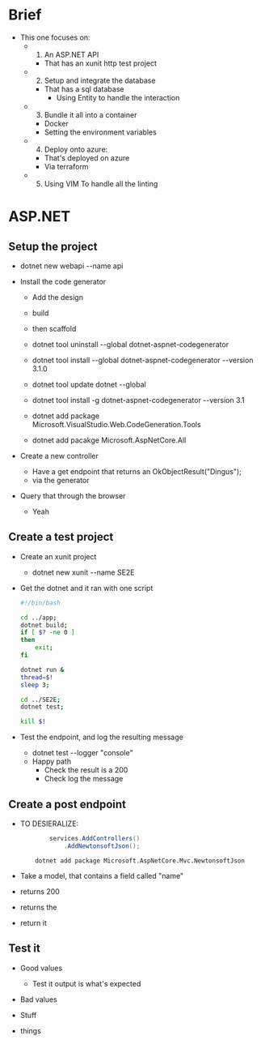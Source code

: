 # Brief
* This one focuses on:
    * 1) An ASP.NET API
        * That has an xunit http test project

    * 2) Setup and integrate the database
        * That has a sql database
            * Using Entity to handle the interaction

    * 3) Bundle it all into a container
        * Docker
        * Setting the environment variables

    * 4) Deploy onto azure:
        * That's deployed on azure
        * Via terraform

    * 5) Using VIM To handle all the linting

# ASP.NET

## Setup the project
* dotnet new webapi --name api

* Install the code generator    
    * Add the design
    * build
    * then scaffold

    * dotnet tool uninstall --global dotnet-aspnet-codegenerator
    * dotnet tool install --global dotnet-aspnet-codegenerator --version 3.1.0
    * dotnet tool update dotnet --global

    * dotnet tool install -g dotnet-aspnet-codegenerator --version 3.1
    * dotnet add package Microsoft.VisualStudio.Web.CodeGeneration.Tools
    * dotnet add pacakge Microsoft.AspNetCore.All

* Create a new controller
    * Have a get endpoint that returns an OkObjectResult("Dingus");
    * via the generator

* Query that through the browser
    * Yeah

## Create a test project
* Create an xunit project
    * dotnet new xunit --name SE2E

* Get the dotnet and it ran with one script
    ```sh
    #!/bin/bash

    cd ../app;
    dotnet build;
    if [ $? -ne 0 ]
    then
        exit;
    fi

    dotnet run &
    thread=$!
    sleep 3;

    cd ../SE2E;
    dotnet test;

    kill $!
    ```

* Test the endpoint, and log the resulting message
    * dotnet test --logger "console"
    * Happy path
        * Check the result is a 200
        * Check log the message


## Create a post endpoint
* TO DESIERALIZE:
    ```C#
            services.AddControllers()
                .AddNewtonsoftJson();
    ```
    ```
        dotnet add package Microsoft.AspNetCore.Mvc.NewtonsoftJson 
    ```

* Take a model, that contains a field called "name"
* returns 200
* returns the 
* return it

## Test it
* Good values
    * Test it output is what's expected 

* Bad values
* Stuff
* things
